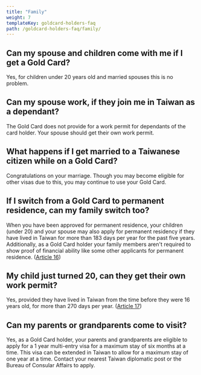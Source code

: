 ```yaml
---
title: "Family"
weight: 7
templateKey: goldcard-holders-faq
path: /goldcard-holders-faq/family/
---
```


<!--- (c) Tom Fifield, licensed under a
Creative Commons Attribution-NonCommercial-ShareAlike 4.0 International License. -->

## Can my spouse and children come with me if I get a Gold Card?

Yes, for children under 20 years old and married spouses this is no problem.

## Can my spouse work, if they join me in Taiwan as a dependant?

The Gold Card does not provide for a work permit for dependants of the card holder. Your spouse
should get their own work permit.

## What happens if I get married to a Taiwanese citizen while on a Gold Card?

Congratulations on your marriage. Though you may become eligible for other visas due to
this, you may continue to use your Gold Card.

## If I switch from a Gold Card to permanent residence, can my family switch too?

When you have been approved for permanent residence, your children (under 20) and your spouse
may also apply for permanent residency if they have lived in Taiwan for more than 183 days per year
for the past five years. Additionally, as a Gold Card holder your family members aren't required to show
proof of financial ability like some other applicants for permanent residence. ([Article 16](https://law.moj.gov.tw/ENG/LawClass/LawAll.aspx?pcode=A0030295))

## My child just turned 20, can they get their own work permit?

Yes, provided they have lived in Taiwan from the time before they were 16 years old, for more
than 270 days per year. ([Article 17](https://law.moj.gov.tw/ENG/LawClass/LawAll.aspx?pcode=A0030295))

## Can my parents or grandparents come to visit?

Yes, as a Gold Card holder, your parents and grandparents are eligible to apply for a 1 year
multi-entry visa for a maximum stay of six months at a time. This visa can be extended in Taiwan
to allow for a maximum stay of one year at a time. Contact your nearest Taiwan diplomatic post or
the Bureau of Consular Affairs to apply.
